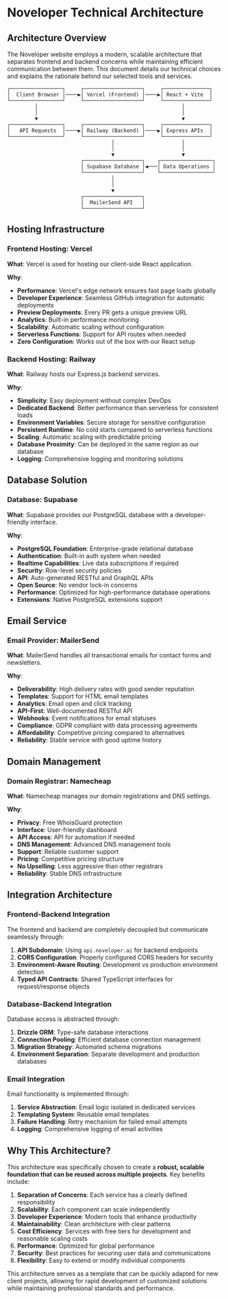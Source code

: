 # Noveloper Technical Architecture

## Architecture Overview

The Noveloper website employs a modern, scalable architecture that separates frontend and backend concerns while maintaining efficient communication between them. This document details our technical choices and explains the rationale behind our selected tools and services.

```
┌─────────────────┐     ┌───────────────────┐     ┌───────────────┐
│  Client Browser │────▶│ Vercel (Frontend) │────▶│ React + Vite  │
└─────────────────┘     └───────────────────┘     └───────────────┘
         │                                               │
         │                                               │
         ▼                                               ▼
┌─────────────────┐     ┌───────────────────┐     ┌───────────────┐
│   API Requests  │────▶│ Railway (Backend) │────▶│ Express APIs  │
└─────────────────┘     └───────────────────┘     └───────────────┘
                                  │                      │
                                  │                      │
                                  ▼                      ▼
                        ┌───────────────────┐    ┌─────────────────┐
                        │ Supabase Database │◀───│ Data Operations │
                        └───────────────────┘    └─────────────────┘
                                  │
                                  │
                                  ▼
                        ┌───────────────────┐
                        │  MailerSend API   │
                        └───────────────────┘
```

## Hosting Infrastructure

### Frontend Hosting: Vercel

**What**: Vercel is used for hosting our client-side React application.

**Why**:
- **Performance**: Vercel's edge network ensures fast page loads globally
- **Developer Experience**: Seamless GitHub integration for automatic deployments
- **Preview Deployments**: Every PR gets a unique preview URL
- **Analytics**: Built-in performance monitoring
- **Scalability**: Automatic scaling without configuration
- **Serverless Functions**: Support for API routes when needed
- **Zero Configuration**: Works out of the box with our React setup

### Backend Hosting: Railway

**What**: Railway hosts our Express.js backend services.

**Why**:
- **Simplicity**: Easy deployment without complex DevOps
- **Dedicated Backend**: Better performance than serverless for consistent loads
- **Environment Variables**: Secure storage for sensitive configuration
- **Persistent Runtime**: No cold starts compared to serverless functions
- **Scaling**: Automatic scaling with predictable pricing
- **Database Proximity**: Can be deployed in the same region as our database
- **Logging**: Comprehensive logging and monitoring solutions

## Database Solution

### Database: Supabase

**What**: Supabase provides our PostgreSQL database with a developer-friendly interface.

**Why**:
- **PostgreSQL Foundation**: Enterprise-grade relational database
- **Authentication**: Built-in auth system when needed
- **Realtime Capabilities**: Live data subscriptions if required
- **Security**: Row-level security policies
- **API**: Auto-generated RESTful and GraphQL APIs
- **Open Source**: No vendor lock-in concerns
- **Performance**: Optimized for high-performance database operations
- **Extensions**: Native PostgreSQL extensions support

## Email Service

### Email Provider: MailerSend

**What**: MailerSend handles all transactional emails for contact forms and newsletters.

**Why**:
- **Deliverability**: High delivery rates with good sender reputation
- **Templates**: Support for HTML email templates
- **Analytics**: Email open and click tracking
- **API-First**: Well-documented RESTful API
- **Webhooks**: Event notifications for email statuses
- **Compliance**: GDPR compliant with data processing agreements
- **Affordability**: Competitive pricing compared to alternatives
- **Reliability**: Stable service with good uptime history

## Domain Management

### Domain Registrar: Namecheap

**What**: Namecheap manages our domain registrations and DNS settings.

**Why**:
- **Privacy**: Free WhoisGuard protection
- **Interface**: User-friendly dashboard
- **API Access**: API for automation if needed
- **DNS Management**: Advanced DNS management tools
- **Support**: Reliable customer support
- **Pricing**: Competitive pricing structure
- **No Upselling**: Less aggressive than other registrars
- **Reliability**: Stable DNS infrastructure

## Integration Architecture

### Frontend-Backend Integration

The frontend and backend are completely decoupled but communicate seamlessly through:

1. **API Subdomain**: Using `api.noveloper.ai` for backend endpoints
2. **CORS Configuration**: Properly configured CORS headers for security
3. **Environment-Aware Routing**: Development vs production environment detection
4. **Typed API Contracts**: Shared TypeScript interfaces for request/response objects

### Database-Backend Integration

Database access is abstracted through:

1. **Drizzle ORM**: Type-safe database interactions
2. **Connection Pooling**: Efficient database connection management
3. **Migration Strategy**: Automated schema migrations
4. **Environment Separation**: Separate development and production databases

### Email Integration

Email functionality is implemented through:

1. **Service Abstraction**: Email logic isolated in dedicated services
2. **Templating System**: Reusable email templates
3. **Failure Handling**: Retry mechanism for failed email attempts
4. **Logging**: Comprehensive logging of email activities

## Why This Architecture?

This architecture was specifically chosen to create a **robust, scalable foundation that can be reused across multiple projects**. Key benefits include:

1. **Separation of Concerns**: Each service has a clearly defined responsibility
2. **Scalability**: Each component can scale independently
3. **Developer Experience**: Modern tools that enhance productivity
4. **Maintainability**: Clean architecture with clear patterns
5. **Cost Efficiency**: Services with free tiers for development and reasonable scaling costs
6. **Performance**: Optimized for global performance
7. **Security**: Best practices for securing user data and communications
8. **Flexibility**: Easy to extend or modify individual components

This architecture serves as a template that can be quickly adapted for new client projects, allowing for rapid development of customized solutions while maintaining professional standards and performance.